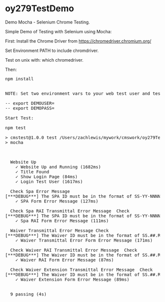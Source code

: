 # oy279TestDemo

Demo Mocha - Selenium Chrome Testing.

Simple Demo of Testing with Selenium using Mocha:

First:  Install the Chrome Driver from https://chromedriver.chromium.org/

Set Environment PATH to include chromdriver.

Test on unix with:  which chromedriver.

Then:
<PRE>
npm install


NOTE: Set two environment vars to your web test user and test password:

-- export DEMOUSER=<demo user>
-- export DEMOPASS=<demo pass>

Start Test:

npm test

> cmstest@1.0.0 test /Users/zachlewis/mywork/cmswork/oy279TestDemo
> mocha



  Website Up 
    ✓ Website Up and Running (1682ms)
    ✓ Title Found
    ✓ Show Login Page (84ms)
    ✓ Login Test User (1617ms)

  Check Spa Error Message 
[***DEBUG***] The SPA ID must be in the format of SS-YY-NNNN or SS-YY-NNNN-xxxx !
    ✓ SPA Form Error Message (127ms)

  Check Spa RAI Transmittal Error Message  Check
[***DEBUG***] The SPA ID must be in the format of SS-YY-NNNN or SS-YY-NNNN-xxxx !
    ✓ Spa RAI Form Error Message (111ms)

  Waiver Transmittal Error Message Check 
[***DEBUG***] The Waiver ID must be in the format of SS.##.R##.M## or SS.####.R##.## !
    ✓ Waiver Transmittal Error Form Error Message (171ms)

  Check Waiver RAI Transmittal Error Message  Check
[***DEBUG***] The Waiver ID must be in the format of SS.##.R##.M## or SS.####.R##.## !
    ✓ Waiver RAI Form Error Message (87ms)

  Check Waiver Extension Transmittal Error Message  Check
[***DEBUG***] The Waiver ID must be in the format of SS.##.R##.M## or SS.####.R##.## !
    ✓ Waiver Extension Form Error Message (89ms)


  9 passing (4s)
  </PRE>

